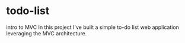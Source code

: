 # todo-list
intro to MVC
In this project I've built a simple to-do list web application leveraging the MVC architecture. 
